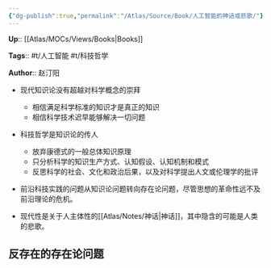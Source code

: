 ```yaml
---
{"dg-publish":true,"permalink":"/Atlas/Source/Book/人工智能的神话或悲歌/"}
---
```



**Up**:: [[Atlas/MOCs/Views/Books\|Books]]

**Tags**:: #t/人工智能 #t/科技哲学

**Author**:: 赵汀阳

- 现代知识论没有超越对科学概念的崇拜
	- 相信满足科学标准的知识才是真正的知识
	- 相信科学技术迟早能够解决一切问题
- 科技哲学是知识论的传人
	- 放弃康德式的一般总体知识原理
	- 只分析科学的知识生产方式、认知假设、认知机制和模式
	- 反思科学的社会、文化和政治后果，以及对科学提出人文或伦理学的批评

- 前沿科技实践的问题从知识论问题转向存在论问题，尽管思想的革命性远不及前沿理论的危机。
- 现代性是关于人主体性的[[Atlas/Notes/神话\|神话]]，其中隐含的可能是人类的悲歌。

## 反存在的存在论问题
